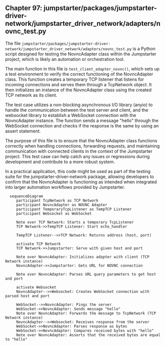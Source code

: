 ## Chapter 97: jumpstarter/packages/jumpstarter-driver-network/jumpstarter_driver_network/adapters/novnc_test.py

 The file `jumpstarter/packages/jumpstarter-driver-network/jumpstarter_driver_network/adapters/novnc_test.py` is a Python script designed for testing the NovncAdapter class within the Jumpstarter project, which is likely an automation or orchestration tool.

   The main function in this file is `test_client_adapter_novnc()`, which sets up a test environment to verify the correct functioning of the NovncAdapter class. This function creates a temporary TCP listener that listens for incoming connections and serves them through a TcpNetwork object. It then initializes an instance of the NovncAdapter class using the created TCP network as its client.

   The test case utilizes a non-blocking asynchronous I/O library (anyio) to handle the communication between the test server and client, and the websocket library to establish a WebSocket connection with the NovncAdapter instance. The function sends a message "hello" through the WebSocket connection and checks if the response is the same by using an assert statement.

   The purpose of this file is to ensure that the NovncAdapter class functions correctly when handling connections, forwarding requests, and maintaining communication with connected clients in the context of the Jumpstarter project. This test case can help catch any issues or regressions during development and contribute to a more robust system.

   In a practical application, this code might be used as part of the testing suite for the jumpstarter-driver-network package, allowing developers to confirm that the NovncAdapter is functioning as intended when integrated into larger automation workflows provided by Jumpstarter.

 ```mermaid
   sequenceDiagram
      participant TcpNetwork as TCP Network
      participant NovncAdapter as NOVNC Adapter
      participant TemporaryTcpListener as TempTCP Listener
      participant Websocket as WebSocket

      Note over TCP Network: Starts a temporary TcpListener
      TCP Network->>TempTCP Listener: Start echo_handler

      TempTCP Listener-->>TCP Network: Returns address (host, port)

      activate TCP Network
      TCP Network->>Jumpstarter: Serve with given host and port

      Note over NovncAdapter: Initializes adapter with client (TCP Network instance)
      NovncAdapter->>Jumpstarter: Gets URL for NOVNC connection

      Note over NovncAdapter: Parses URL query parameters to get host and port

      activate Websocket
      NovncAdapter-->>Websocket: Creates WebSocket connection with parsed host and port

      WebSocket-->>NovncAdapter: Pings the server
      WebSocket->>NovncAdapter: Sends message "hello"
      Note over NovncAdapter: Forwards the message to TcpNetwork (TCP Network instance)
      NovncAdapter-->>Websocket: Receives response from the server
      WebSocket->>NovncAdapter: Parses response as bytes
      WebSocket->>NovncAdapter: Compares received bytes with "hello"
      Note over NovncAdapter: Asserts that the received bytes are equal to "hello"
   ```